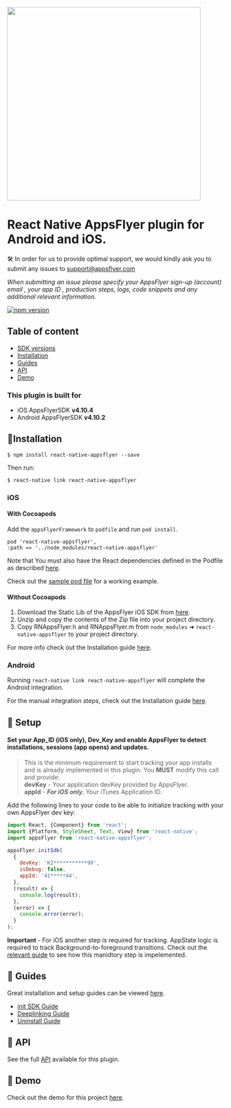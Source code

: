 
<img src="https://www.appsflyer.com/wp-content/uploads/2016/11/logo-1.svg"  width="450">

# React Native AppsFlyer plugin for Android and iOS. 

🛠 In order for us to provide optimal support, we would kindly ask you to submit any issues to support@appsflyer.com

*When submitting an issue please specify your AppsFlyer sign-up (account) email , your app ID , production steps, logs, code snippets and any additional relevant information.*

[![npm version](https://badge.fury.io/js/react-native-appsflyer.svg)](https://badge.fury.io/js/react-native-appsflyer) 


## Table of content

- [SDK versions](#plugin-build-for)
- [Installation](#installation)
- [Guides](#guides)
- [API](#api) 
- [Demo](#demo)  


### <a id="plugin-build-for"> This plugin is built for

- iOS AppsFlyerSDK **v4.10.4**
- Android AppsFlyerSDK **v4.10.2** 


## <a id="installation">📲Installation

```
$ npm install react-native-appsflyer --save
```

Then run:
```
$ react-native link react-native-appsflyer
```

### <a id="installation_ios"> iOS

#### With Cocoapods

Add the `appsFlyerFramework` to `podfile` and run `pod install`.

```
pod 'react-native-appsflyer',
:path => '../node_modules/react-native-appsflyer'
```

Note that You must also have the React dependencies defined in the Podfile as described [here](https://facebook.github.io/react-native/docs/next/troubleshooting.html#missing-libraries-for-react).

Check out the [sample pod file](./Docs/Installation.md) for a working example.


#### Without Cocoapods

1. Download the Static Lib of the AppsFlyer iOS SDK from [here](https://support.appsflyer.com/hc/en-us/articles/207032066-AppsFlyer-SDK-Integration-iOS#2-quick-start).
2. Unzip and copy the contents of the Zip file into your project directory.
3. Copy RNAppsFlyer.h and RNAppsFlyer.m from `node_modules` ➜ `react-native-appsflyer` to your project directory.

For more info check out the Installation guide [here](./Docs/Installation.md).

### <a id="installation_ios"> Android
    
Running `react-native link react-native-appsflyer` will complete the Android integration.


For the manual integration steps, check out the Installation guide [here](./Docs/Installation.md).

## <a id="setup"> 🚀 Setup

####  Set your App_ID (iOS only), Dev_Key and enable AppsFlyer to detect installations, sessions (app opens) and updates.  
> This is the minimum requirement to start tracking your app installs and is already implemented in this plugin. You **MUST** modify this call and provide:  
 **devKey** - Your application devKey provided by AppsFlyer.<br>
**appId**  - ***For iOS only.*** Your iTunes Application ID.


Add the following lines to your code to be able to initialize tracking with your own AppsFlyer dev key:


```javascript
import React, {Component} from 'react';
import {Platform, StyleSheet, Text, View} from 'react-native';
import appsFlyer from 'react-native-appsflyer';

appsFlyer.initSdk(
  {
    devKey: 'K2***********99',
    isDebug: false,
    appId: '41*****44',
  },
  (result) => {
    console.log(result);
  },
  (error) => {
    console.error(error);
  }
);
```

**Important** - For iOS another step is required for tracking. AppState logic is required to track Background-to-foreground transitions. Check out the [relevant guide](./Docs/API.md#--appsflyertrackapplaunch-void) to see how this manidtory step is impelemented.

 ## <a id="guides"> 📖 Guides

Great installation and setup guides can be viewed [here](/Docs/Guides.md).
- [init SDK Guide](/Docs/Guides.md#init-sdk)
- [Deeplinking Guide](/Docs/Guides.md#deeplinking)
- [Uninstall Guide](/Docs/Guides.md#uninstall)



## <a id="api"> 📑 API
  
See the full [API](/Docs/API.md) available for this plugin.


## <a id="demo"> 📱 Demo
  
  Check out the demo for this project [here](Docs/Guides.md#demo).
